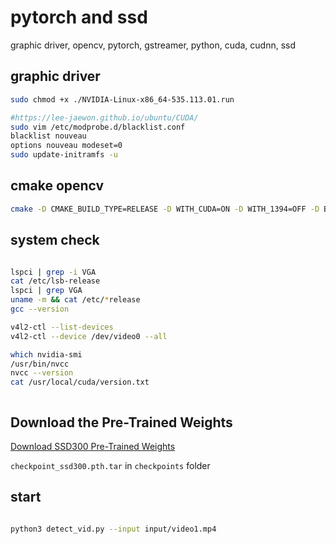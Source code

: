 
# pytorch and ssd

graphic driver, opencv, pytorch, gstreamer, python, cuda, cudnn, ssd


## graphic driver

```bash
sudo chmod +x ./NVIDIA-Linux-x86_64-535.113.01.run

#https://lee-jaewon.github.io/ubuntu/CUDA/
sudo vim /etc/modprobe.d/blacklist.conf
blacklist nouveau
options nouveau modeset=0
sudo update-initramfs -u
```

## cmake opencv
```bash
cmake -D CMAKE_BUILD_TYPE=RELEASE -D WITH_CUDA=ON -D WITH_1394=OFF -D BUILD_WITH_DEBUG_INFO=OFF -D BUILD_DOCS=OFF -D INSTALL_C_EXAMPLES=ON -D INSTALL_PYTHON_EXAMPLES=ON -D BUILD_EXAMPLES=OFF -D BUILD_PACKAGE=OFF -D BUILD_PERF_TESTS=OFF -D WITH_QT=OFF -D WITH_GTK=ON -D WITH_OPENGL=ON -D BUILD_opencv_python3=ON -D OPENCV_EXTRA_MODULES_PATH=../../opencv_contrib-4.8.1/modules -D WITH_V4L=ON -D WITH_FFMPEG=ON -D WITH_XINE=ON -D OPENCV_ENABLE_NONFREE=ON -D BUILD_NEW_PYTHON_SUPPORT=ON -D OPENCV_SKIP_PYTHON_LOADER=ON -D OPENCV_GENERATE_PKGCONFIG=ON -D PYTHON3_NUMPY_INCLUDE_DIRS=/usr/lib/python3/dist-packages/numpy/core/include/ -D PYTHON3_LIBRARY=/usr/lib/x86_64-linux-gnu/libpython3.8.so -D BUILD_TIFF=ON -D BUILD_opencv_java=OFF -D WITH_OPENCL=ON -D WITH_IPP=ON -D WITH_TBB=ON -D WITH_EIGEN=ON -D BUILD_TESTS=OFF -D BUILD_opencv_python2=OFF -D CMAKE_INSTALL_PREFIX=/usr/local -D PYTHON3_INCLUDE_DIR=$(python3 -c "from distutils.sysconfig import get_python_inc; print(get_python_inc())") -D PYTHON3_PACKAGES_PATH=$(python3 -c "from distutils.sysconfig import get_python_lib; print(get_python_lib())") -D OPENCV_ENABLE_NONFREE=ON -D PYTHON3_EXECUTABLE=$(which python3) -D PYTHON_DEFAULT_EXECUTABLE=$(which python3) -D BUILD_EXAMPLES=ON ../
```

## system check

```bash

lspci | grep -i VGA
cat /etc/lsb-release
lspci | grep VGA
uname -m && cat /etc/*release
gcc --version

v4l2-ctl --list-devices
v4l2-ctl --device /dev/video0 --all

which nvidia-smi
/usr/bin/nvcc
nvcc --version
cat /usr/local/cuda/version.txt



```


## Download the Pre-Trained Weights

[Download SSD300 Pre-Trained Weights](https://drive.google.com/file/d/1bvJfF6r_zYl2xZEpYXxgb7jLQHFZ01Qe/view)

`checkpoint_ssd300.pth.tar` in `checkpoints` folder 

## start

```bash

python3 detect_vid.py --input input/video1.mp4


```
